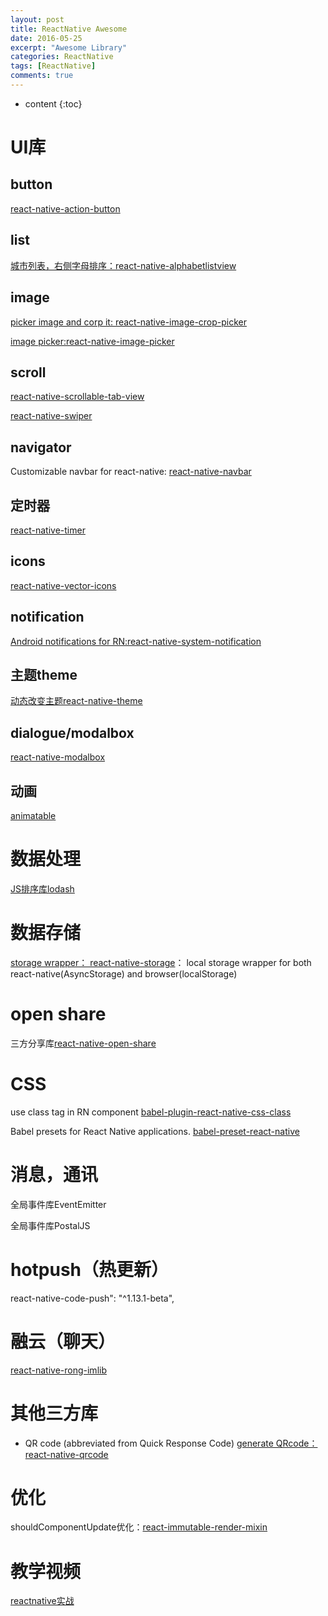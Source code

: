 ```yaml
---
layout: post
title: ReactNative Awesome
date: 2016-05-25
excerpt: "Awesome Library"
categories: ReactNative
tags: [ReactNative]
comments: true
---
```


* content
{:toc}


# UI库

## button

[react-native-action-button](https://github.com/mastermoo/react-native-action-button) 

## list

[城市列表，右侧字母排序：react-native-alphabetlistview](https://github.com/sunnylqm/react-native-alphabetlistview)

    
## image

[picker image and corp it: react-native-image-crop-picker](https://github.com/ivpusic/react-native-image-crop-picker)

[image picker:react-native-image-picker](https://github.com/marcshilling/react-native-image-picker)


## scroll 

[react-native-scrollable-tab-view](https://github.com/leecade/react-native-swiper)

[react-native-swiper](https://github.com/leecade/react-native-swiper)

## navigator

Customizable navbar for react-native: [react-native-navbar](https://github.com/react-native-community/react-native-navbar)

## 定时器

[react-native-timer](https://github.com/fractaltech/react-native-timer)

## icons

[react-native-vector-icons](https://github.com/oblador/react-native-vector-icons)

## notification

[Android notifications for RN:react-native-system-notification](https://github.com/Neson/react-native-system-notification.git)

## 主题theme

[动态改变主题react-native-theme](https://github.com/apentle/react-native-theme)

## dialogue/modalbox

[react-native-modalbox](https://github.com/maxs15/react-native-modalbox)

## 动画

[animatable ](https://github.com/oblador/react-native-animatable)

# 数据处理

[JS排序库lodash ](https://lodash.com/docs#matches)

# 数据存储

[storage wrapper： react-native-storage](https://github.com/sunnylqm/react-native-storage)：
local storage wrapper for both react-native(AsyncStorage) and browser(localStorage)

# open share

三方分享库[react-native-open-share](https://github.com/mozillo/react-native-open-share.git)

# CSS

use class tag in RN component [babel-plugin-react-native-css-class](https://github.com/apentle/babel-plugin-react-native-css-class)

Babel presets for React Native applications. [babel-preset-react-native](https://github.com/facebook/react-native/tree/master/babel-preset)

# 消息，通讯

全局事件库EventEmitter

全局事件库PostalJS 

# hotpush（热更新）

react-native-code-push": "^1.13.1-beta",

# 融云（聊天）

[react-native-rong-imlib](git+https://github.com/reactnativecn/react-native-rong-imlib.git)

# 其他三方库

- QR code (abbreviated from Quick Response Code) 
[generate QRcode： react-native-qrcode](https://github.com/cssivision/react-native-qrcode)

# 优化

shouldComponentUpdate优化：[react-immutable-render-mixin](https://github.com/jurassix/react-immutable-render-mixin)

# 教学视频

[reactnative实战](http://www.reactnative.vip/forum.php?mod=forumdisplay&fid=38&filter=typeid&typeid=8)
